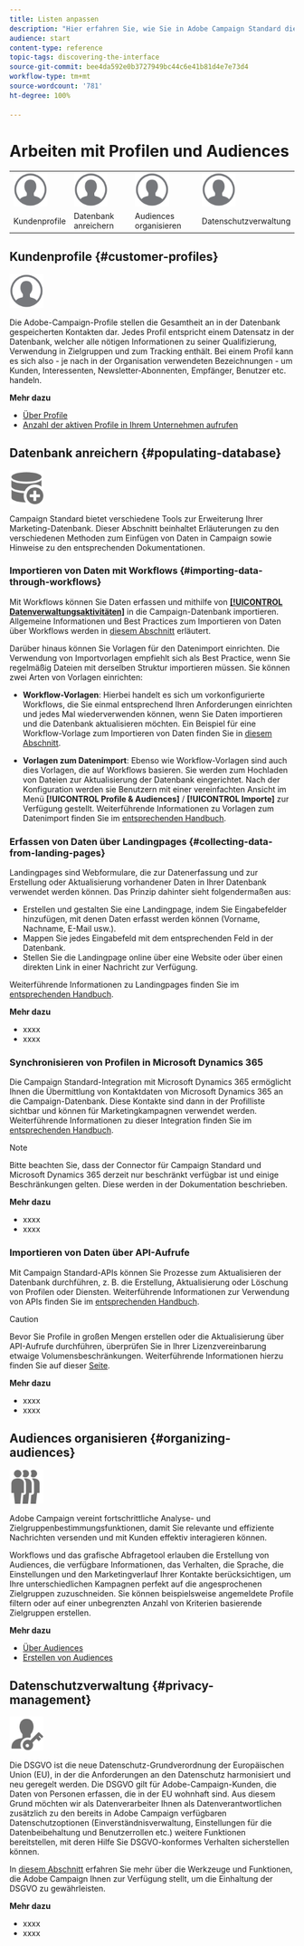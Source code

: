 ```yaml
---
title: Listen anpassen
description: "Hier erfahren Sie, wie Sie in Adobe Campaign Standard die Anzeige anpassen und bei Bildschirmen des Typs Liste vorgehen, um Elemente zu sortieren, zu filtern, zu löschen oder zu duplizieren. Bildschirme vom Typ Liste ermöglichen die Anzeige der Elemente einer oder mehrerer Ressourcen."
audience: start
content-type: reference
topic-tags: discovering-the-interface
source-git-commit: bee4da592e0b3727949bc44c6e41b81d4e7e73d4
workflow-type: tm+mt
source-wordcount: '781'
ht-degree: 100%

---
```



# Arbeiten mit Profilen und Audiences

<table>
<tr>
    <td valign="top">
        <a href="../../start/using/work-with-audiences.md"><img width="60px" alt="Bedingungen" src="assets/icon_profile.svg"/></a>
    </td>
    <td valign="top">
        <a href="../../api/using/creating-a-service.md"><img width="60px" alt="Bedingungen" src="assets/icon_profile.svg"/></a>
    </td>
    <td valign="top">
        <a href="../../api/using/interacting-with-custom-resources.md"><img width="60px" alt="Bedingungen" src="assets/icon_profile.svg"/></a>
    </td>
    <td valign="top">
        <a href="../../api/using/interacting-with-marketing-history.md"><img width="60px" alt="Bedingungen" src="assets/icon_profile.svg"/></a>
    </td>
</tr>
<tr>
<td>Kundenprofile</td>
<td>Datenbank anreichern</td>
<td>Audiences organisieren</td>
<td>Datenschutzverwaltung</td>
</tr>
</table>

## Kundenprofile {#customer-profiles}

<img width="60px" alt="Bedingungen" src="assets/icon_profile.svg"/>

Die Adobe-Campaign-Profile stellen die Gesamtheit an in der Datenbank gespeicherten Kontakten dar. Jedes Profil entspricht einem Datensatz in der Datenbank, welcher alle nötigen Informationen zu seiner Qualifizierung, Verwendung in Zielgruppen und zum Tracking enthält. Bei einem Profil kann es sich also - je nach in der Organisation verwendeten Bezeichnungen - um Kunden, Interessenten, Newsletter-Abonnenten, Empfänger, Benutzer etc. handeln.

**Mehr dazu**

* [Über Profile](../../audiences/using/about-profiles.md)
* [Anzahl der aktiven Profile in Ihrem Unternehmen aufrufen](../../audiences/using/active-profiles.md)

## Datenbank anreichern {#populating-database}

<img width="60px" alt="Bedingungen" src="assets/icon_populate.svg"/>

Campaign Standard bietet verschiedene Tools zur Erweiterung Ihrer Marketing-Datenbank. Dieser Abschnitt beinhaltet Erläuterungen zu den verschiedenen Methoden zum Einfügen von Daten in Campaign sowie Hinweise zu den entsprechenden Dokumentationen.

### Importieren von Daten mit Workflows {#importing-data-through-workflows}

Mit Workflows können Sie Daten erfassen und mithilfe von [**[!UICONTROL Datenverwaltungsaktivitäten]**](../../automating/using/about-data-management-activities.md) in die Campaign-Datenbank importieren. Allgemeine Informationen und Best Practices zum Importieren von Daten über Workflows werden in [diesem Abschnitt](../../automating/using/about-data-import-and-export.md) erläutert.

Darüber hinaus können Sie Vorlagen für den Datenimport einrichten. Die Verwendung von Importvorlagen empfiehlt sich als Best Practice, wenn Sie regelmäßig Dateien mit derselben Struktur importieren müssen. Sie können zwei Arten von Vorlagen einrichten:

* **Workflow-Vorlagen**: Hierbei handelt es sich um vorkonfigurierte Workflows, die Sie einmal entsprechend Ihren Anforderungen einrichten und jedes Mal wiederverwenden können, wenn Sie Daten importieren und die Datenbank aktualisieren möchten. Ein Beispiel für eine Workflow-Vorlage zum Importieren von Daten finden Sie in [diesem Abschnitt](../../automating/using/creating-import-workflow-templates.md).

* **Vorlagen zum Datenimport**: Ebenso wie Workflow-Vorlagen sind auch dies Vorlagen, die auf Workflows basieren. Sie werden zum Hochladen von Dateien zur Aktualisierung der Datenbank eingerichtet. Nach der Konfiguration werden sie Benutzern mit einer vereinfachten Ansicht im Menü **[!UICONTROL Profile &amp; Audiences]** / **[!UICONTROL Importe]** zur Verfügung gestellt. Weiterführende Informationen zu Vorlagen zum Datenimport finden Sie im [entsprechenden Handbuch](../../automating/using/importing-data-with-import-templates.md).

### Erfassen von Daten über Landingpages {#collecting-data-from-landing-pages}

Landingpages sind Webformulare, die zur Datenerfassung und zur Erstellung oder Aktualisierung vorhandener Daten in Ihrer Datenbank verwendet werden können. Das Prinzip dahinter sieht folgendermaßen aus:

* Erstellen und gestalten Sie eine Landingpage, indem Sie Eingabefelder hinzufügen, mit denen Daten erfasst werden können (Vorname, Nachname, E-Mail usw.).
* Mappen Sie jedes Eingabefeld mit dem entsprechenden Feld in der Datenbank.
* Stellen Sie die Landingpage online über eine Website oder über einen direkten Link in einer Nachricht zur Verfügung.

Weiterführende Informationen zu Landingpages finden Sie im [entsprechenden Handbuch](../../channels/using/getting-started-with-landing-pages.md).

**Mehr dazu**

* xxxx
* xxxx

### Synchronisieren von Profilen in Microsoft Dynamics 365

Die Campaign Standard-Integration mit Microsoft Dynamics 365 ermöglicht Ihnen die Übermittlung von Kontaktdaten von Microsoft Dynamics 365 an die Campaign-Datenbank.
Diese Kontakte sind dann in der Profilliste sichtbar und können für Marketingkampagnen verwendet werden. Weiterführende Informationen zu dieser Integration finden Sie im [entsprechenden Handbuch](../../integrating/using/d365-acs-get-started.md).

>[!NOTE]
>
>Bitte beachten Sie, dass der Connector für Campaign Standard und Microsoft Dynamics 365 derzeit nur beschränkt verfügbar ist und einige Beschränkungen gelten. Diese werden in der Dokumentation beschrieben.

**Mehr dazu**

* xxxx
* xxxx

### Importieren von Daten über API-Aufrufe

Mit Campaign Standard-APIs können Sie Prozesse zum Aktualisieren der Datenbank durchführen, z. B. die Erstellung, Aktualisierung oder Löschung von Profilen oder Diensten. Weiterführende Informationen zur Verwendung von APIs finden Sie im [entsprechenden Handbuch](../../api/using/get-started-apis.md).

>[!CAUTION]
>
>Bevor Sie Profile in großen Mengen erstellen oder die Aktualisierung über API-Aufrufe durchführen, überprüfen Sie in Ihrer Lizenzvereinbarung etwaige Volumensbeschränkungen. Weiterführende Informationen hierzu finden Sie auf dieser [Seite](https://helpx.adobe.com/de/legal/product-descriptions/campaign-standard.html#ITInfrastructureResourcesbyActiveProfilesTiers).

**Mehr dazu**

* xxxx
* xxxx

## Audiences organisieren {#organizing-audiences}

<img width="60px" alt="Bedingungen" src="assets/icon_audience.svg"/>

Adobe Campaign vereint fortschrittliche Analyse- und Zielgruppenbestimmungsfunktionen, damit Sie relevante und effiziente Nachrichten versenden und mit Kunden effektiv interagieren können.

Workflows und das grafische Abfragetool erlauben die Erstellung von Audiences, die verfügbare Informationen, das Verhalten, die Sprache, die Einstellungen und den Marketingverlauf Ihrer Kontakte berücksichtigen, um Ihre unterschiedlichen Kampagnen perfekt auf die angesprochenen Zielgruppen zuzuschneiden. Sie können beispielsweise angemeldete Profile filtern oder auf einer unbegrenzten Anzahl von Kriterien basierende Zielgruppen erstellen.

**Mehr dazu**

* [Über Audiences](../../audiences/using/about-audiences.md)
* [Erstellen von Audiences](../../audiences/using/creating-audiences.md)

## Datenschutzverwaltung {#privacy-management}

<img width="60px" alt="Bedingungen" src="assets/icon_privacy.svg"/>

Die DSGVO ist die neue Datenschutz-Grundverordnung der Europäischen Union (EU), in der die Anforderungen an den Datenschutz harmonisiert und neu geregelt werden. Die DSGVO gilt für Adobe-Campaign-Kunden, die Daten von Personen erfassen, die in der EU wohnhaft sind. Aus diesem Grund möchten wir als Datenverarbeiter Ihnen als Datenverantwortlichen zusätzlich zu den bereits in Adobe Campaign verfügbaren Datenschutzoptionen (Einverständnisverwaltung, Einstellungen für die Datenbeibehaltung und Benutzerrollen etc.) weitere Funktionen bereitstellen, mit deren Hilfe Sie DSGVO-konformes Verhalten sicherstellen können.

In [diesem Abschnitt](../../start/using/privacy.md) erfahren Sie mehr über die Werkzeuge und Funktionen, die Adobe Campaign Ihnen zur Verfügung stellt, um die Einhaltung der DSGVO zu gewährleisten.

**Mehr dazu**

* xxxx
* xxxx